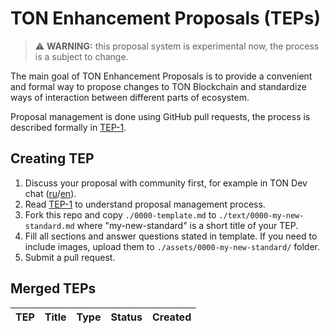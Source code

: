 # TON Enhancement Proposals (TEPs)

> :warning: **WARNING:** this proposal system is experimental now, the process is a subject to change.

The main goal of TON Enhancement Proposals is to provide a convenient and formal way to propose changes to TON Blockchain
and standardize ways of interaction between different parts of ecosystem.

Proposal management is done using GitHub pull requests, the process is described formally in [TEP-1](./text/0001-tep-process.md).

## Creating TEP
1. Discuss your proposal with community first, for example in TON Dev chat ([ru](https://t.me/tondev)/[en](https://t.me/tondev_eng)).
2. Read [TEP-1](./text/0001-tep-process.md) to understand proposal management process.
3. Fork this repo and copy `./0000-template.md` to `./text/0000-my-new-standard.md` where "my-new-standard" is a short title of your TEP.
4. Fill all sections and answer questions stated in template. If you need to include images, upload them to `./assets/0000-my-new-standard/` folder.
5. Submit a pull request.

## Merged TEPs
| TEP | Title | Type | Status | Created | 
|-----|-------|------|--------|---------|
